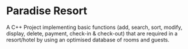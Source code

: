 # Paradise Resort
A C++ Project implementing basic functions (add, search, sort, modify, display, delete, payment, check-in & check-out) that are required in a resort/hotel by using an optimised database of rooms and guests.
